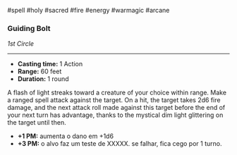 #spell #holy #sacred #fire #energy #warmagic #arcane 
### Guiding Bolt
*1st Circle*
___
- **Casting time:** 1 Action
- **Range:** 60 feet
- **Duration:** 1 round

A flash of light streaks toward a creature of your choice within range.
Make a ranged spell attack against the target. On a hit, the target takes 2d6 fire damage, and the next attack roll made against this target before the end of your next turn has advantage, thanks to the mystical dim light glittering on the target until then.

- **+1 PM:** aumenta o dano em +1d6
- **+3 PM:** o alvo faz um teste de XXXXX. se falhar, fica cego por 1 turno.
